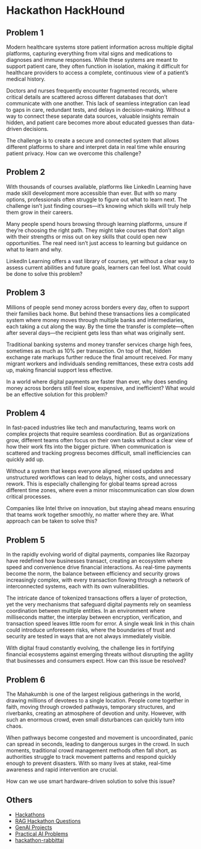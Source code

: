# Hackathon HackHound

## Problem 1

Modern healthcare systems store patient information across multiple digital platforms, capturing everything from vital signs and medications to diagnoses and immune responses. While these systems are meant to support patient care, they often function in isolation, making it difficult for healthcare providers to access a complete, continuous view of a patient’s medical history.

Doctors and nurses frequently encounter fragmented records, where critical details are scattered across different databases that don’t communicate with one another. This lack of seamless integration can lead to gaps in care, redundant tests, and delays in decision-making. Without a way to connect these separate data sources, valuable insights remain hidden, and patient care becomes more about educated guesses than data-driven decisions.

The challenge is to create a secure and connected system that allows different platforms to share and interpret data in real time while ensuring patient privacy. How can we overcome this challenge?

## Problem 2

With thousands of courses available, platforms like LinkedIn Learning have made skill development more accessible than ever. But with so many options, professionals often struggle to figure out what to learn next. The challenge isn’t just finding courses—it’s knowing which skills will truly help them grow in their careers.

Many people spend hours browsing through learning platforms, unsure if they’re choosing the right path. They might take courses that don’t align with their strengths or miss out on key skills that could open new opportunities. The real need isn’t just access to learning but guidance on what to learn and why.

LinkedIn Learning offers a vast library of courses, yet without a clear way to assess current abilities and future goals, learners can feel lost. What could be done to solve this problem?

## Problem 3

Millions of people send money across borders every day, often to support their families back home. But behind these transactions lies a complicated system where money moves through multiple banks and intermediaries, each taking a cut along the way. By the time the transfer is complete—often after several days—the recipient gets less than what was originally sent.

Traditional banking systems and money transfer services charge high fees, sometimes as much as 10% per transaction. On top of that, hidden exchange rate markups further reduce the final amount received. For many migrant workers and individuals sending remittances, these extra costs add up, making financial support less effective.

In a world where digital payments are faster than ever, why does sending money across borders still feel slow, expensive, and inefficient? What would be an effective solution for this problem?

## Problem 4

In fast-paced industries like tech and manufacturing, teams work on complex projects that require seamless coordination. But as organizations grow, different teams often focus on their own tasks without a clear view of how their work fits into the bigger picture. When communication is scattered and tracking progress becomes difficult, small inefficiencies can quickly add up.

Without a system that keeps everyone aligned, missed updates and unstructured workflows can lead to delays, higher costs, and unnecessary rework. This is especially challenging for global teams spread across different time zones, where even a minor miscommunication can slow down critical processes.

Companies like Intel thrive on innovation, but staying ahead means ensuring that teams work together smoothly, no matter where they are. What approach can be taken to solve this?

## Problem 5

In the rapidly evolving world of digital payments, companies like Razorpay have redefined how businesses transact, creating an ecosystem where speed and convenience drive financial interactions. As real-time payments become the norm, the balance between efficiency and security grows increasingly complex, with every transaction flowing through a network of interconnected systems, each with its own vulnerabilities.

The intricate dance of tokenized transactions offers a layer of protection, yet the very mechanisms that safeguard digital payments rely on seamless coordination between multiple entities. In an environment where milliseconds matter, the interplay between encryption, verification, and transaction speed leaves little room for error. A single weak link in this chain could introduce unforeseen risks, where the boundaries of trust and security are tested in ways that are not always immediately visible.

With digital fraud constantly evolving, the challenge lies in fortifying financial ecosystems against emerging threats without disrupting the agility that businesses and consumers expect. How can this issue be resolved?

## Problem 6

The Mahakumbh is one of the largest religious gatherings in the world, drawing millions of devotees to a single location. People come together in faith, moving through crowded pathways, temporary structures, and riverbanks, creating an atmosphere of devotion and unity. However, with such an enormous crowd, even small disturbances can quickly turn into chaos.

When pathways become congested and movement is uncoordinated, panic can spread in seconds, leading to dangerous surges in the crowd. In such moments, traditional crowd management methods often fall short, as authorities struggle to track movement patterns and respond quickly enough to prevent disasters. With so many lives at stake, real-time awareness and rapid intervention are crucial.

How can we use smart hardware-driven solution to solve this issue?

## Others

- [Hackathons](ai/hackathons.md)
- [RAG Hackathon Questions](ai/llm/rag-hackathon-questions.md)
- [GenAI Projects](ai/llm/genai-projects.md)
- [Practical AI Problems](ai/ml-fundamentals/practical-ai-problems.md)
- [hackathon-rabbittai](ai/hackathon-rabbittai.md)
